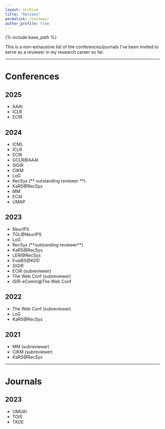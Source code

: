 ```yaml
---
layout: archive
title: "Reviews"
permalink: /reviews/
author_profile: true
---
```

{% include base_path %}

This is a non-exhaustive list of the conferences/journals I've been invited to serve as a reviewer in my research career so far.

---
# Conferences

## 2025
* AAAI
* ICLR
* ECIR

## 2024
* ICML
* ICLR
* ECIR
* GCLR@AAAI
* SIGIR
* CIKM
* LoG
* RecSys (\*\* outstanding reviewer \*\*)
* KaRS@RecSys
* MM
* ECAI
* UMAP

## 2023
* NeurIPS
* TGL@NeurIPS
* LoG
* RecSys (\*\*outstanding reviewer\*\*)
* KaRS@RecSys
* LERI@RecSys
* EvalRS@KDD
* SIGIR
* ECIR (subreviewer)
* The Web Conf (subreviewer)
* ISIR-eComm@The Web Conf

## 2022
* The Web Conf (subreviewer)
* LoG
* KaRS@RecSys

## 2021
* MM (subreviewer)
* CIKM (subreviewer)
* KaRS@RecSys

---
# Journals

## 2023
* UMUAI
* TOIS
* TKDE
